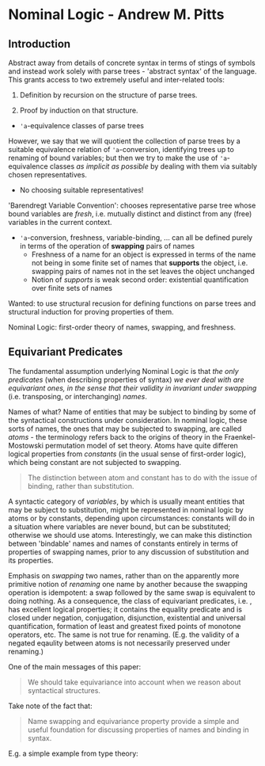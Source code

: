 # Nominal Logic - Andrew M. Pitts

## Introduction
Abstract away from details of concrete syntax in terms of stings of symbols and instead work solely with parse trees - 'abstract syntax' of the language. This grants access to two extremely useful and inter-related tools:

1. Definition by recursion on the structure of parse trees.

2. Proof by induction on that structure.

* `'a`-equivalence classes of parse trees

However, we say that we will quotient the collection of parse trees by a suitable equivalence relation of `'a`-conversion, identifying trees up to renaming of bound variables; but then we try to make the use of `'a`-equivalence classes *as implicit as possible* by dealing with them via suitably chosen representatives.

* No choosing suitable representatives!

'Barendregt Variable Convention': chooses representative parse tree whose bound variables are *fresh*, i.e. mutually distinct and distinct from any (free) variables in the current context.

* `'a`-conversion, freshness, variable-binding, ... can all be defined purely in terms of the operation of **swapping** pairs of names
  * Freshness of a name for an object is expressed in terms of the name not being in some finite set of names that **supports** the object, i.e. swapping pairs of names not in the set leaves the object unchanged
  * Notion of *supports* is weak second order: existential quantification over finite sets of names

Wanted: to use structural recusion for defining functions on parse trees and structural induction for proving properties of them.

Nominal Logic: first-order theory of names, swapping, and freshness.


## Equivariant Predicates
The fundamental assumption underlying Nominal Logic is that *the only predicates* (when describing properties of syntax) *we ever deal with are equivariant ones, in the sense that their validity in invariant under swapping* (i.e. transposing, or interchanging) *names*.

Names of what? Name of entities that may be subject to binding by some of the syntactical constructions under consideration. In nominal logic, these sorts of names, the ones that may be subjected to swapping, are called *atoms* - the terminology refers back to the origins of theory in the Fraenkel-Mostowski permutation model of set theory. Atoms have quite differen logical properties from *constants* (in the usual sense of first-order logic), which being constant are not subjected to swapping.

> The distinction between atom and constant has to do with the issue of binding, rather than substitution. 

A syntactic category of *variables*, by which is usually meant entities that may be subject to substitution, might be represented in nominal logic by atoms or by constants, depending upon circumstances: constants will do in a situation where variables are never bound, but can be substituted; otherwise we should use atoms. Interestingly, we can make this distinction between 'bindable' names and names of constants entirely in terms of properties of swapping names, prior to any discussion of substitution and its properties.

Emphasis on *swapping* two names, rather than on the apparently more primitive notion of *renaming* one name by another because the swapping operation is idempotent: a swap followed by the same swap is equivalent to doing nothing. As a consequence, the class of equivariant predicates, i.e. , has excellent logical properties; it contains the equality predicate and is closed under negation, conjugation, disjunction, existential and universal quantification, formation of least and greatest fixed points of monotone operators, etc. The same is not true for renaming. (E.g. the validity of a negated eqaulity between atoms is not necessarily preserved under renaming.)

One of the main messages of this paper:

> We should take equivariance into account when we reason about syntactical structures.

Take note of the fact that:

> Name swapping and equivariance property provide a simple and useful foundation for discussing properties of names and binding in syntax.

E.g. a simple example from type theory:






































